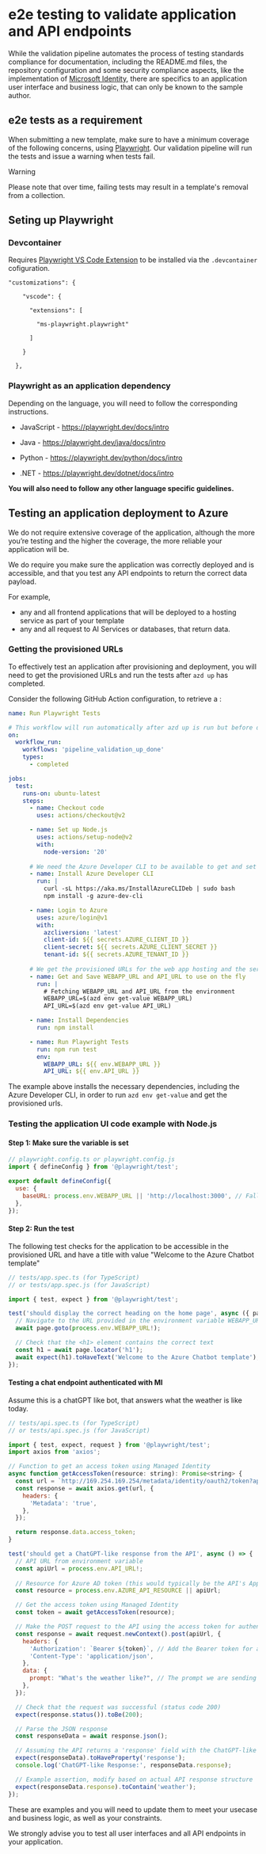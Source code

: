 # e2e testing to validate application and API endpoints

While the validation pipeline automates the process of testing standards compliance for documentation, including the README.md files, the repository configuration and some security compliance aspects, like the implementation of [Microsoft Identity](https://learn.microsoft.com/entra/identity-platform/v2-overview), there are specifics to an application user interface and business logic, that can only be known to the sample author.

## e2e tests as a requirement

When submitting a new template, make sure to have a minimum coverage of the following concerns, using [Playwright](https://playwright.dev/). Our validation pipeline will run the tests and issue a warning when tests fail. 

> [!WARNING]
> Please note that over time, failing tests may result in a template's removal from a collection.

## Seting up Playwright

### Devcontainer 

Requires [Playwright VS Code Extension](https://marketplace.visualstudio.com/items?itemName=ms-playwright.playwright) to be installed via the `.devcontainer` cofiguration.

```
"customizations": { 

    "vscode": { 

      "extensions": [ 

        "ms-playwright.playwright" 

      ] 

    } 

  }, 
```
 
### Playwright as an application dependency 

Depending on the language, you will need to follow the corresponding instructions. 

- JavaScript - https://playwright.dev/docs/intro 

- Java - https://playwright.dev/java/docs/intro 

- Python - https://playwright.dev/python/docs/intro 

- .NET - https://playwright.dev/dotnet/docs/intro 

**You will also need to follow any other language specific guidelines.**

## Testing an application deployment to Azure

We do not require extensive coverage of the application, although the more you’re testing and the higher the coverage, the more reliable your application will be. 

We do require you make sure the application was correctly deployed and is accessible, and that you test any API endpoints to return the correct data payload. 

For example, 

- any and all frontend applications that will be deployed to a hosting service as part of your template
- any and all request to AI Services or databases, that return data. 

### Getting the provisioned URLs 

To effectively test an application after provisioning and deployment, you will need to get the provisioned URLs and run the tests after `azd up` has completed.

Consider the following GitHub Action configuration, to retrieve a :

```yaml
name: Run Playwright Tests

# This workflow will run automatically after azd up is run but before down is run
on:
  workflow_run:
    workflows: 'pipeline_validation_up_done' 
    types:
      - completed

jobs:
  test:
    runs-on: ubuntu-latest
    steps:
      - name: Checkout code
        uses: actions/checkout@v2

      - name: Set up Node.js
        uses: actions/setup-node@v2
        with:
          node-version: '20'
      
      # We need the Azure Developer CLI to be available to get and set the variables
      - name: Install Azure Developer CLI
        run: |
          curl -sL https://aka.ms/InstallAzureCLIDeb | sudo bash
          npm install -g azure-dev-cli

      - name: Login to Azure
        uses: azure/login@v1
        with:
          azcliversion: 'latest'
          client-id: ${{ secrets.AZURE_CLIENT_ID }}
          client-secret: ${{ secrets.AZURE_CLIENT_SECRET }}
          tenant-id: ${{ secrets.AZURE_TENANT_ID }}
      
      # We get the provisioned URLs for the web app hosting and the service endpoint
      - name: Get and Save WEBAPP_URL and API_URL to use on the fly
        run: |
          # Fetching WEBAPP_URL and API_URL from the environment
          WEBAPP_URL=$(azd env get-value WEBAPP_URL)
          API_URL=$(azd env get-value API_URL)

      - name: Install Dependencies
        run: npm install

      - name: Run Playwright Tests
        run: npm run test
        env:
          WEBAPP_URL: ${{ env.WEBAPP_URL }}
          API_URL: ${{ env.API_URL }}

```

The example above installs the necessary dependencies, including the Azure Developer CLI, in order to run `azd env get-value` and get the provisioned urls.

### Testing the application UI code example with Node.js

#### Step 1: Make sure the variable is set

```javascript
// playwright.config.ts or playwright.config.js
import { defineConfig } from '@playwright/test';

export default defineConfig({
  use: {
    baseURL: process.env.WEBAPP_URL || 'http://localhost:3000', // Fallback URL in case WEBAPP_URL is not set
  },
});
```

#### Step 2: Run the test 

The following test checks for the application to be accessible in the provisioned URL and have a title with value "Welcome to the Azure Chatbot template"

```javascript
// tests/app.spec.ts (for TypeScript)
// or tests/app.spec.js (for JavaScript)

import { test, expect } from '@playwright/test';

test('should display the correct heading on the home page', async ({ page }) => {
  // Navigate to the URL provided in the environment variable WEBAPP_URL
  await page.goto(process.env.WEBAPP_URL!);

  // Check that the <h1> element contains the correct text
  const h1 = await page.locator('h1');
  await expect(h1).toHaveText('Welcome to the Azure Chatbot template');
});
```

#### Testing a chat endpoint authenticated with MI

Assume this is a chatGPT like bot, that answers what the weather is like today.

```javascript
// tests/api.spec.ts (for TypeScript)
// or tests/api.spec.js (for JavaScript)

import { test, expect, request } from '@playwright/test';
import axios from 'axios';

// Function to get an access token using Managed Identity
async function getAccessToken(resource: string): Promise<string> {
  const url = `http://169.254.169.254/metadata/identity/oauth2/token?api-version=2019-08-01&resource=${encodeURIComponent(resource)}`;
  const response = await axios.get(url, {
    headers: {
      'Metadata': 'true',
    },
  });

  return response.data.access_token;
}

test('should get a ChatGPT-like response from the API', async () => {
  // API URL from environment variable
  const apiUrl = process.env.API_URL!;
  
  // Resource for Azure AD token (this would typically be the API's App ID URI or Resource URI)
  const resource = process.env.AZURE_API_RESOURCE || apiUrl;

  // Get the access token using Managed Identity
  const token = await getAccessToken(resource);

  // Make the POST request to the API using the access token for authentication
  const response = await request.newContext().post(apiUrl, {
    headers: {
      'Authorization': `Bearer ${token}`, // Add the Bearer token for authentication
      'Content-Type': 'application/json',
    },
    data: {
      prompt: "What's the weather like?", // The prompt we are sending to the API
    },
  });

  // Check that the request was successful (status code 200)
  expect(response.status()).toBe(200);

  // Parse the JSON response
  const responseData = await response.json();

  // Assuming the API returns a 'response' field with the ChatGPT-like answer
  expect(responseData).toHaveProperty('response');
  console.log('ChatGPT-like Response:', responseData.response);

  // Example assertion, modify based on actual API response structure
  expect(responseData.response).toContain('weather');
});
```

These are examples and you will need to update them to meet your usecase and business logic, as well as your constraints. 

We strongly advise you to test all user interfaces and all API endpoints in your application.